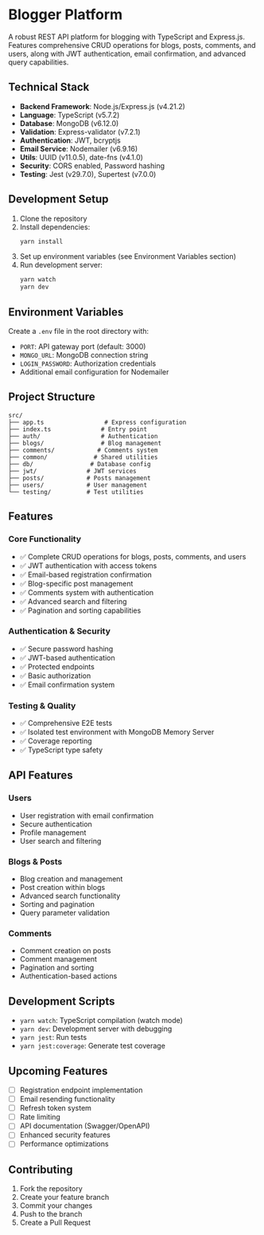 # Blogger Platform

A robust REST API platform for blogging with TypeScript and Express.js. Features comprehensive CRUD operations for blogs, posts, comments, and users, along with JWT authentication, email confirmation, and advanced query capabilities.

## Technical Stack

- **Backend Framework**: Node.js/Express.js (v4.21.2)
- **Language**: TypeScript (v5.7.2)
- **Database**: MongoDB (v6.12.0)
- **Validation**: Express-validator (v7.2.1)
- **Authentication**: JWT, bcryptjs
- **Email Service**: Nodemailer (v6.9.16)
- **Utils**: UUID (v11.0.5), date-fns (v4.1.0)
- **Security**: CORS enabled, Password hashing
- **Testing**: Jest (v29.7.0), Supertest (v7.0.0)

## Development Setup

1. Clone the repository
2. Install dependencies:
   ```bash
   yarn install
   ```
3. Set up environment variables (see Environment Variables section)
4. Run development server:
   ```bash
   yarn watch
   yarn dev
   ```

## Environment Variables

Create a `.env` file in the root directory with:

- `PORT`: API gateway port (default: 3000)
- `MONGO_URL`: MongoDB connection string
- `LOGIN_PASSWORD`: Authorization credentials
- Additional email configuration for Nodemailer

## Project Structure

```
src/
├── app.ts                 # Express configuration
├── index.ts              # Entry point
├── auth/                 # Authentication
├── blogs/                # Blog management
├── comments/            # Comments system
├── common/             # Shared utilities
├── db/                # Database config
├── jwt/              # JWT services
├── posts/            # Posts management
├── users/            # User management
└── testing/          # Test utilities
```

## Features

### Core Functionality

- ✅ Complete CRUD operations for blogs, posts, comments, and users
- ✅ JWT authentication with access tokens
- ✅ Email-based registration confirmation
- ✅ Blog-specific post management
- ✅ Comments system with authentication
- ✅ Advanced search and filtering
- ✅ Pagination and sorting capabilities

### Authentication & Security

- ✅ Secure password hashing
- ✅ JWT-based authentication
- ✅ Protected endpoints
- ✅ Basic authorization
- ✅ Email confirmation system

### Testing & Quality

- ✅ Comprehensive E2E tests
- ✅ Isolated test environment with MongoDB Memory Server
- ✅ Coverage reporting
- ✅ TypeScript type safety

## API Features

### Users

- User registration with email confirmation
- Secure authentication
- Profile management
- User search and filtering

### Blogs & Posts

- Blog creation and management
- Post creation within blogs
- Advanced search functionality
- Sorting and pagination
- Query parameter validation

### Comments

- Comment creation on posts
- Comment management
- Pagination and sorting
- Authentication-based actions

## Development Scripts

- `yarn watch`: TypeScript compilation (watch mode)
- `yarn dev`: Development server with debugging
- `yarn jest`: Run tests
- `yarn jest:coverage`: Generate test coverage

## Upcoming Features

- [ ] Registration endpoint implementation
- [ ] Email resending functionality
- [ ] Refresh token system
- [ ] Rate limiting
- [ ] API documentation (Swagger/OpenAPI)
- [ ] Enhanced security features
- [ ] Performance optimizations

## Contributing

1. Fork the repository
2. Create your feature branch
3. Commit your changes
4. Push to the branch
5. Create a Pull Request
